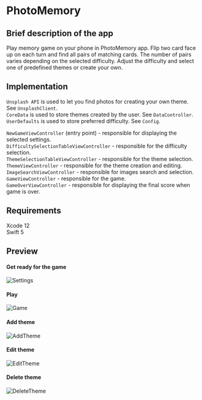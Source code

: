 # PhotoMemory

## Brief description of the app
Play memory game on your phone in PhotoMemory app. Flip two card face up on each turn and find all pairs of matching cards.
The number of pairs varies depending on the selected difficulty. Adjust the difficulty and select one of predefined themes or create your own.

## Implementation
`Unsplash API` is used to let you find photos for creating your own theme. See `UnsplashClient`.    
`CoreData` is used to store themes created by the user. See `DataController`.   
`UserDefaults` is used to store preferred difficulty. See `Config`.  

`NewGameViewController` (entry point) - responsible for displaying the selected settings.  
`DifficultySelectionTableViewController` - responsible for the difficulty selection.  
`ThemeSelectionTableViewController` - responsible for the theme selection.  
`ThemeViewController` - responsible for the theme creation and editing.  
`ImageSearchViewController` - responsible for images search and selection.   
`GameViewController` - responsible for the game.  
`GameOverViewController` - responsible for displaying the final score when game is over.  

## Requirements
Xcode 12  
Swift 5

## Preview
#### Get ready for the game
![Settings](https://user-images.githubusercontent.com/58611737/129226809-d5954897-5434-471d-bac7-709ceb7f8425.gif)

#### Play
![Game](https://user-images.githubusercontent.com/58611737/129227052-7df45446-240f-4098-83fe-a8d37f9d8e8c.gif)

#### Add theme
![AddTheme](https://user-images.githubusercontent.com/58611737/129269853-aecf873c-dce8-4412-8586-cd02d3119ed1.gif)

#### Edit theme
![EditTheme](https://user-images.githubusercontent.com/58611737/129268800-f1205e4b-21f5-4afd-af50-8de0024b95d4.gif)

#### Delete theme
![DeleteTheme](https://user-images.githubusercontent.com/58611737/129271116-ceec8e70-b4f8-4b04-878d-a32ef2eb4257.gif)

